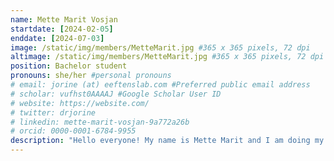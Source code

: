 ```yaml
---
name: Mette Marit Vosjan
startdate: [2024-02-05]
enddate: [2024-07-03]
image: /static/img/members/MetteMarit.jpg #365 x 365 pixels, 72 dpi
altimage: /static/img/members/MetteMarit.jpg #365 x 365 pixels, 72 dpi
position: Bachelor student
pronouns: she/her #personal pronouns
# email: jorine (at) eeftenslab.com #Preferred public email address
# scholar: vufhst0AAAAJ #Google Scholar User ID
# website: https://website.com/
# twitter: drjorine
# linkedin: mette-marit-vosjan-9a772a26b
# orcid: 0000-0001-6784-9955
description: "Hello everyone! My name is Mette Marit and I am doing my internship here at Eeftens lab. I am currently studying life sciences at the HAN in Nijmegen and my major was Biomedical Research. I am interested in cells at a molecular level and look forward to gain some experience in a lab. Besides biology I also like to read and to bake."
---
```

